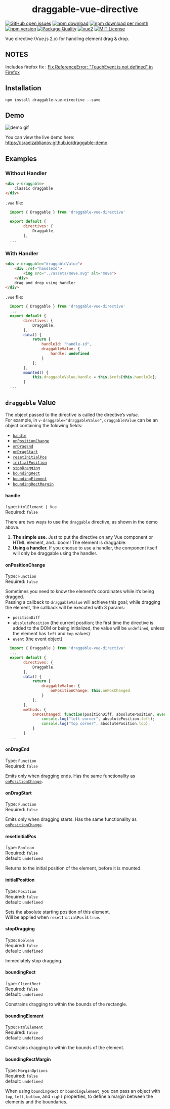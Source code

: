 <h1 align="center">draggable-vue-directive</h1>

[![GitHub open issues](https://img.shields.io/github/issues/IsraelZablianov/draggable-vue-directive.svg)](https://github.com/IsraelZablianov/draggable-vue-directive/issues?q=is%3Aopen+is%3Aissue)
[![npm download](https://img.shields.io/npm/dt/draggable-vue-directive.svg)](https://www.npmjs.com/package/draggable-vue-directive)
[![npm download per month](https://img.shields.io/npm/dm/draggable-vue-directive.svg)](https://www.npmjs.com/package/draggable-vue-directive)
[![npm version](https://img.shields.io/npm/v/draggable-vue-directive.svg)](https://www.npmjs.com/package/draggable-vue-directive)
[![Package Quality](http://npm.packagequality.com/shield/draggable-vue-directive.svg)](http://packagequality.com/#?package=draggable-vue-directive)
[![vue2](https://img.shields.io/badge/vue-2.x-brightgreen.svg)](https://vuejs.org/)
[![MIT License](https://img.shields.io/github/license/IsraelZablianov/draggable-vue-directive.svg)](https://github.com/IsraelZablianov/draggable-vue-directive/blob/master/LICENSE.md)


Vue directive (Vue.js 2.x) for handling element drag & drop.

## NOTES

Includes firefox fix : [Fix ReferenceError: "TouchEvent is not defined" in Firefox ](https://github.com/IsraelZablianov/draggable-vue-directive/pull/43)


## Installation

```console
npm install draggable-vue-directive --save
```

## Demo

![demo gif](https://media.giphy.com/media/3o6nUO1lWMkeyH5nfW/giphy.gif)

You can view the live demo here: https://israelzablianov.github.io/draggable-demo


## Examples

### Without Handler

``` html
<div v-draggable>
    classic draggable
</div>
```

`.vue` file:
``` js
  import { Draggable } from 'draggable-vue-directive'
  ...
  export default {
        directives: {
            Draggable,
        },
  ...
```

### With Handler

``` html
<div v-draggable="draggableValue">
    <div :ref="handleId">
        <img src="../assets/move.svg" alt="move">
    </div>
    drag and drop using handler
</div>
```

`.vue` file:

``` js
  import { Draggable } from 'draggable-vue-directive'
  ...
  export default {
        directives: {
            Draggable,
        },
        data() {
            return {
                handleId: "handle-id",
                draggableValue: {
                    handle: undefined
                }
            };
        },
        mounted() {
            this.draggableValue.handle = this.$refs[this.handleId];
        }
  ...
```

## `draggable` Value

The object passed to the directive is called the directive’s <dfn>value</dfn>.<br>
For example, in `v-draggable="draggableValue"`, `draggableValue` can be an object containing the folowing fields:<br>

* [`handle`](#handle)
* [`onPositionChange`](#onpositionchange)
* [`onDragEnd`](#ondragend)
* [`onDragStart`](#ondragstart)
* [`resetInitialPos`](#resetinitialpos)
* [`initialPosition`](#initialposition)
* [`stopDragging`](#stopdragging)
* [`boundingRect`](#boundingrect)
* [`boundingElement`](#boundingelement)
* [`boundingRectMargin`](#boundingrectmargin)

#### handle
Type: `HtmlElement | Vue`<br>
Required: `false`<br>

There are two ways to use the `draggable` directive, as shown in the demo above.<br>

1. **The simple use.** Just to put the directive on any Vue component or HTML element, and…boom! The element is draggable.
2. **Using a handler.** If you choose to use a handler, the component itself will only be draggable using the handler.


#### onPositionChange
Type: `Function`<br>
Required: `false`<br>

Sometimes you need to know the element’s coordinates while it’s being dragged.<br>
Passing a callback to `draggableValue` will achieve this goal; 
while dragging the element, the callback will be executed with 3 params: 

- `positionDiff`
- `absolutePosition` (the current position; the first time the directive is added to the DOM or being initialized, the value will be `undefined`, unless the element has `left` and `top` values)
- `event` (the event object)

``` js
  import { Draggable } from 'draggable-vue-directive'
  ...
  export default {
        directives: {
            Draggable,
        },
        data() {
            return {
                draggableValue: {
                    onPositionChange: this.onPosChanged
                }
            };
        },
        methods: {
            onPosChanged: function(positionDiff, absolutePosition, event) {
                console.log("left corner", absolutePosition.left);
                console.log("top corner", absolutePosition.top);
            }
        }
  ...
```

#### onDragEnd
Type: `Function`<br>
Required: `false`<br>

Emits only when dragging ends. Has the same functionality as [`onPositionChange`](#onpositionchange).

#### onDragStart
Type: `Function`<br>
Required: `false`<br>

Emits only when dragging starts. Has the same functionality as [`onPositionChange`](#onpositionchange).

#### resetInitialPos
Type: `Boolean`<br>
Required: `false`<br>
default: `undefined`<br>

Returns to the initial position of the element, before it is mounted.

#### initialPosition
Type: `Position`<br>
Required: `false`<br>
default: `undefined`<br>

Sets the absolute starting position of this element.<br>
Will be applied when `resetInitialPos` is `true`.

#### stopDragging
Type: `Boolean`<br>
Required: `false`<br>
default: `undefined`<br>

Immediately stop dragging.


#### boundingRect
Type: `ClientRect`<br>
Required: `false`<br>
default: `undefined`<br>

Constrains dragging to within the bounds of the rectangle.


#### boundingElement
Type: `HtmlElement`<br>
Required: `false`<br>
default: `undefined`<br>

Constrains dragging to within the bounds of the element.


#### boundingRectMargin
Type: `MarginOptions`<br>
Required: `false`<br>
default: `undefined`<br>

When using `boundingRect` or `boundingElement`, you can pass an object with 
`top`, `left`, `bottom`, and `right` properties, to define a margin between the elements and the boundaries.
